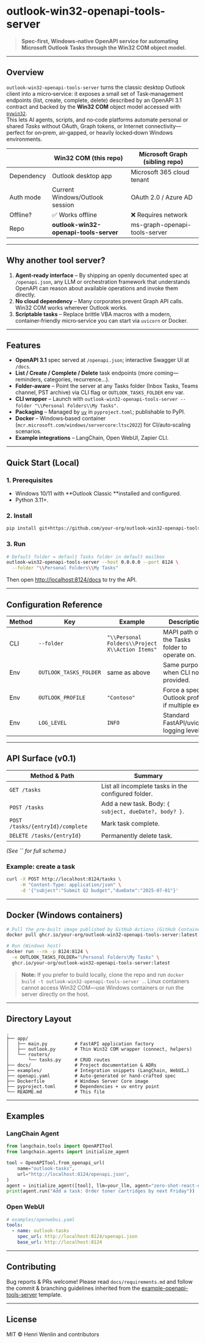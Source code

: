 # outlook-win32-openapi-tools-server

> **Spec‑first, Windows‑native OpenAPI service for automating Microsoft Outlook Tasks through the Win32 COM object model.**

---

## Overview

`outlook-win32-openapi-tools-server` turns the classic desktop Outlook client into a micro‑service: it exposes a small set of Task‑management endpoints (list, create, complete, delete) described by an OpenAPI 3.1 contract and backed by the **Win32 COM** object model accessed with [`pywin32`](https://pypi.org/project/pywin32/).\
This lets AI agents, scripts, and no‑code platforms automate personal or shared *Tasks* without OAuth, Graph tokens, or Internet connectivity—perfect for on‑prem, air‑gapped, or heavily locked‑down Windows environments.

|            | Win32 COM (this repo)                  | Microsoft Graph (sibling repo) |
| ---------- | -------------------------------------- | ------------------------------ |
| Dependency | Outlook desktop app                    | Microsoft 365 cloud tenant     |
| Auth mode  | Current Windows/Outlook session        | OAuth 2.0 / Azure AD           |
| Offline?   | ✅ Works offline                        | ❌ Requires network             |
| Repo       | **outlook-win32-openapi-tools-server** | ms-graph-openapi-tools-server  |

---

## Why another tool server?

1. **Agent‑ready interface** – By shipping an openly documented spec at `/openapi.json`, any LLM or orchestration framework that understands OpenAPI can reason about available operations and invoke them directly.
2. **No cloud dependency** – Many corporates prevent Graph API calls. Win32 COM works wherever Outlook works.
3. **Scriptable tasks** – Replace brittle VBA macros with a modern, container‑friendly micro‑service you can start via `uvicorn` or Docker.

---

## Features

- **OpenAPI 3.1** spec served at `/openapi.json`; interactive Swagger UI at `/docs`.
- **List / Create / Complete / Delete** task endpoints (more coming—reminders, categories, recurrence…).
- **Folder‑aware** – Point the server at any Tasks folder (Inbox Tasks, Teams channel, PST archive) via CLI flag or `OUTLOOK_TASKS_FOLDER` env var.
- **CLI wrapper** – Launch with `outlook-win32-openapi-tools-server --folder "\\Personal Folders\\My Tasks"`.
- **Packaging** – Managed by [`uv`](https://github.com/astral-sh/uv) in `pyproject.toml`; publishable to PyPI.
- **Docker** – Windows‑based container (`mcr.microsoft.com/windows/servercore:ltsc2022`) for CI/auto‑scaling scenarios.
- **Example integrations** – LangChain, Open WebUI, Zapier CLI.

---

## Quick Start (Local)

### 1. Prerequisites

- Windows 10/11 with \*\*Outlook Classic \*\*installed and configured.
- Python 3.11+.

### 2. Install

```bash
pip install git+https://github.com/your-org/outlook-win32-openapi-tools-server.git
```

### 3. Run

```bash
# Default folder = default Tasks folder in default mailbox
outlook-win32-openapi-tools-server --host 0.0.0.0 --port 8124 \
  --folder "\\Personal Folders\\My Tasks"
```

Then open [http://localhost:8124/docs](http://localhost:8124/docs) to try the API.

---

## Configuration Reference

| Method | Key                    | Example                                         | Description                                         |
| ------ | ---------------------- | ----------------------------------------------- | --------------------------------------------------- |
| CLI    | `--folder`             | `"\\Personal Folders\\Project X\\Action Items"` | MAPI path of the Tasks folder to operate on.        |
| Env    | `OUTLOOK_TASKS_FOLDER` | same as above                                   | Same purpose when CLI not provided.                 |
| Env    | `OUTLOOK_PROFILE`      | `"Contoso"`                                     | Force a specific Outlook profile if multiple exist. |
| Env    | `LOG_LEVEL`            | `INFO`                                          | Standard FastAPI/uvicorn logging level.             |

---

## API Surface (v0.1)

| Method & Path                    | Summary                                               |
| -------------------------------- | ----------------------------------------------------- |
| `GET /tasks`                     | List all incomplete tasks in the configured folder.   |
| `POST /tasks`                    | Add a new task. Body: `{ subject, dueDate?, body? }`. |
| `POST /tasks/{entryId}/complete` | Mark task complete.                                   |
| `DELETE /tasks/{entryId}`        | Permanently delete task.                              |

*(See **``** for full schema.)*

### Example: create a task

```bash
curl -X POST http://localhost:8124/tasks \
     -H "Content-Type: application/json" \
     -d '{"subject":"Submit Q2 budget","dueDate":"2025-07-01"}'
```

---

## Docker (Windows containers)

```bash
# Pull the pre‑built image published by GitHub Actions (GitHub Container Registry)
docker pull ghcr.io/your-org/outlook-win32-openapi-tools-server:latest

# Run (Windows host)
docker run --rm -p 8124:8124 \
  -e OUTLOOK_TASKS_FOLDER="\Personal Folders\My Tasks" \
  ghcr.io/your-org/outlook-win32-openapi-tools-server:latest
```

> **Note:** If you prefer to build locally, clone the repo and run `docker build -t outlook-win32-openapi-tools-server .`. Linux containers cannot access Win32 COM—use Windows containers or run the server directly on the host.

---

## Directory Layout

```
.
├── app/
│   ├── main.py          # FastAPI application factory
│   ├── outlook.py       # Thin Win32 COM wrapper (connect, helpers)
│   └── routers/
│       └── tasks.py     # CRUD routes
├── docs/                # Project documentation & ADRs
├── examples/            # Integration snippets (LangChain, WebUI…)
├── openapi.yaml         # Auto‑generated or hand‑crafted spec
├── Dockerfile           # Windows Server Core image
├── pyproject.toml       # Dependencies + uv entry point
└── README.md            # This file
```

---

## Examples

### LangChain Agent

```python
from langchain.tools import OpenAPITool
from langchain.agents import initialize_agent

tool = OpenAPITool.from_openapi_url(
    name="outlook-tasks",
    url="http://localhost:8124/openapi.json",
)
agent = initialize_agent([tool], llm=your_llm, agent="zero-shot-react-description")
print(agent.run("Add a task: Order toner cartridges by next Friday"))
```

### Open WebUI

```yaml
# examples/openwebui.yaml
tools:
  - name: outlook-tasks
    spec_url: http://localhost:8124/openapi.json
    base_url: http://localhost:8124
```

---

## Contributing

Bug reports & PRs welcome! Please read `docs/requirements.md` and follow the commit & branching guidelines inherited from the [example-openapi-tools-server](https://github.com/Wenlin-AI/example-openapi-tools-server/) template.

---

## License

MIT © Henri Wenlin and contributors

